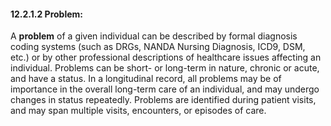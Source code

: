 #### 12.2.1.2 Problem:

A **problem** of a given individual can be described by formal diagnosis coding systems (such as DRGs, NANDA Nursing Diagnosis, ICD9, DSM, etc.) or by other professional descriptions of healthcare issues affecting an individual. Problems can be short- or long-term in nature, chronic or acute, and have a status. In a longitudinal record, all problems may be of importance in the overall long-term care of an individual, and may undergo changes in status repeatedly. Problems are identified during patient visits, and may span multiple visits, encounters, or episodes of care.
